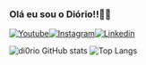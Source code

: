 ### Olá eu sou o Diório!!🤗🤗

[![Youtube](https://img.shields.io/badge/YouTube-FF0000?style=for-the-badge&logo=youtube&logoColor=white)](https://www.youtube.com/channel/UCm5Nnkm-5JYL67tA1g2_w7w)[![Instagram](https://img.shields.io/badge/Instagram-E4405F?style=for-the-badge&logo=instagram&logoColor=white)](https://www.instagram.com/di0riocaua/)[![Linkedin](https://img.shields.io/badge/LinkedIn-0077B5?style=for-the-badge&logo=linkedin&logoColor=white)](https://www.linkedin.com/in/cau%C3%A3-di%C3%B3rio-245013296/)

![di0rio GitHub stats](https://github-readme-stats.vercel.app/api?username=di0rio&show_icons=true&bg_color=00000000)
![Top Langs](https://github-readme-stats.vercel.app/api/top-langs/?username=di0rio&size_weight=0.5&count_weight=0.5)